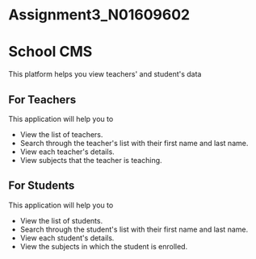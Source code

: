 # Assignment3_N01609602

# School CMS
This platform helps you view teachers' and student's data

## For Teachers
This application will help you to
- View the list of teachers.
- Search through the teacher's list with their first name and last name.
- View each teacher's details.
- View subjects that the teacher is teaching.

## For Students
This application will help you to
- View the list of students.
- Search through the student's list with their first name and last name.
- View each student's details.
- View the subjects in which the student is enrolled.
